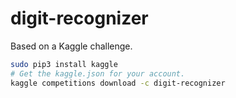 # digit-recognizer

Based on a Kaggle challenge.

```bash
sudo pip3 install kaggle
# Get the kaggle.json for your account.
kaggle competitions download -c digit-recognizer
```
